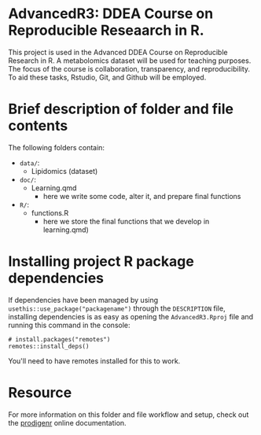 # AdvancedR3: DDEA Course on Reproducible Reseaarch in R.

This project is used in the Advanced DDEA Course on Reproducible
Research in R. A metabolomics dataset will be used for teaching
purposes. The focus of the course is collaboration, transparency, and
reproducibility. To aid these tasks, Rstudio, Git, and Github will be
employed.

# Brief description of folder and file contents

The following folders contain:

-   `data/`:
    -   Lipidomics (dataset)
-   `doc/`:
    -   Learning.qmd
        -   here we write some code, alter it, and prepare final
            functions
-   `R/`:
    -   functions.R
        -   here we store the final functions that we develop in
            learning.qmd)

# Installing project R package dependencies

If dependencies have been managed by using
`usethis::use_package("packagename")` through the `DESCRIPTION` file,
installing dependencies is as easy as opening the `AdvancedR3.Rproj`
file and running this command in the console:

```         
# install.packages("remotes")
remotes::install_deps()
```

You'll need to have remotes installed for this to work.

# Resource

For more information on this folder and file workflow and setup, check
out the [prodigenr](https://rostools.github.io/prodigenr) online
documentation.
